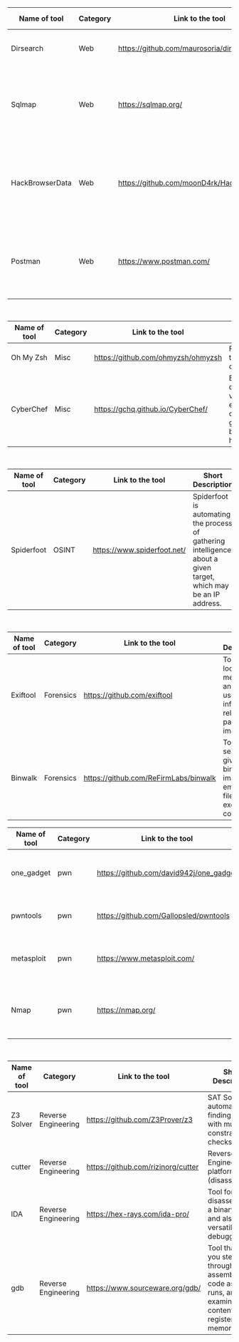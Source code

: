 | Name of tool     | Category            | Link to the tool                            | Short Discription                                                                                                                              |
|--------------    |-----------          |-----------------------------------------    |---------------------------------------------------------------------------------                                                               |
| Dirsearch        | Web                 | https://github.com/maurosoria/dirsearch     | Tool for scanning a website path.                                                                                                              |
| Sqlmap           | Web                 | https://sqlmap.org/                         | automates the process of detecting and exploiting SQL injection                                                                                |
| HackBrowserData  | Web                 | https://github.com/moonD4rk/HackBrowserData | Tools that could help us decrypt data like password, bookmark, history from the browser.                                                       |
| Postman          | Web                 | https://www.postman.com/                    | Tool for testing API calls and stubing the data to APIs to mock the calls                                                                      |
<br>

| Name of tool     | Category            | Link to the tool                            | Short Description                                                                                                                              |
|--------------    |-----------          |-----------------------------------------    |---------------------------------------------------------------------------------                                                               |
| Oh My Zsh        | Misc                | https://github.com/ohmyzsh/ohmyzsh          | Framework for zsh terminal customization.                                                                                                      |
| CyberChef        | Misc                | https://gchq.github.io/CyberChef/           | Browser tool for quickly testing various encoding/encryption operations on a given input, such as base64, XOR, hexdumping, ...                 |

<br>

| Name of tool     | Category            | Link to the tool                            | Short Description                                                                                                                              |
|--------------    |-----------          |-----------------------------------------    |---------------------------------------------------------------------------------                                                               |
| Spiderfoot       | OSINT               | https://www.spiderfoot.net/                 | Spiderfoot is automating the process of gathering intelligence about a given target, which may be an IP address.                               |

<br>

| Name of tool     | Category            | Link to the tool                            | Short Description                                                                                                                              |
|--------------    |-----------          |-----------------------------------------    |---------------------------------------------------------------------------------                                                               |
| Exiftool         | Forensics           | https://github.com/exiftool                 | Tool for looking into meta data and other useful information related to a particular image file                                                | 
| Binwalk          | Forensics           | https://github.com/ReFirmLabs/binwalk       | Tool for searching a given binary image for embedded files and executable code.                                                                |

| Name of tool     | Category            | Link to the tool                            | Short Description                                                                                                                              |
|--------------    |-----------          |-----------------------------------------    |---------------------------------------------------------------------------------                                                               |
| one_gadget       | pwn                 | https://github.com/david942j/one_gadget     | Tool for finding ROP-tools in libc6.so.6                                                                                                       |
| pwntools         | pwn                 | https://github.com/Gallopsled/pwntools      | Library to develop exploits in Python                                                                                                          | 
| metasploit       | pwn                 | https://www.metasploit.com/                 | Very powerful penetration testing framework                                                                                                    |
| Nmap             | pwn                 | https://nmap.org/                           | utility for network discovery and security auditing.                                                                                           |

<br>


| Name of tool     | Category            | Link to the tool                            | Short Description                                                                                                                              |
|--------------    |-----------          |-----------------------------------------    |---------------------------------------------------------------------------------                                                               |
| Z3 Solver        | Reverse Engineering | https://github.com/Z3Prover/z3              | SAT Solver for automating finding value with multiple constraint checks                                                                        |
| cutter           | Reverse Engineering | https://github.com/rizinorg/cutter          | Reverse Engineering platform (disassembler)                                                                                                    |
| IDA              | Reverse Engineering | https://hex-rays.com/ida-pro/               | Tool for disassembling a binary file and also a versatile debugger                                                                             |
| gdb              | Reverse Engineering | https://www.sourceware.org/gdb/             | Tool that lets you step through the assembly code as it runs, and examine the contents of registers and memory.                                |

